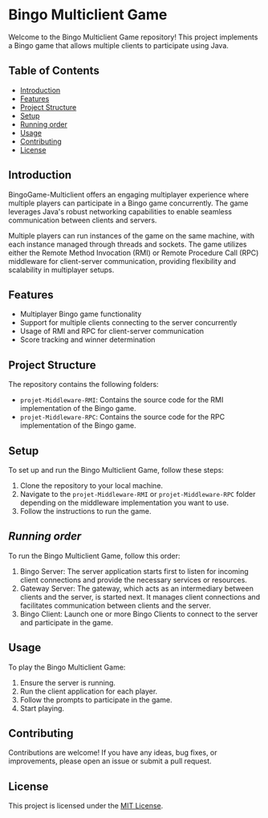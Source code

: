 # Bingo Multiclient Game

Welcome to the Bingo Multiclient Game repository! This project implements a Bingo game that allows multiple clients to participate using Java.

## Table of Contents

- [Introduction](#introduction)
- [Features](#features)
- [Project Structure](#project-structure)
- [Setup](#setup)
- [Running order](#Running-order)
- [Usage](#usage)
- [Contributing](#contributing)
- [License](#license)

## Introduction
BingoGame-Multiclient offers an engaging multiplayer experience where multiple players can participate in a Bingo game concurrently. The game leverages Java's robust networking capabilities to enable seamless communication between clients and servers.

Multiple players can run instances of the game on the same machine, with each instance managed through threads and sockets. The game utilizes either the Remote Method Invocation (RMI) or Remote Procedure Call (RPC) middleware for client-server communication, providing flexibility and scalability in multiplayer setups.

## Features

- Multiplayer Bingo game functionality
- Support for multiple clients connecting to the server concurrently
- Usage of RMI and RPC for client-server communication
- Score tracking and winner determination

## Project Structure

The repository contains the following folders:

- `projet-Middleware-RMI`: Contains the source code for the RMI implementation of the Bingo game.
- `projet-Middleware-RPC`: Contains the source code for the RPC implementation of the Bingo game.

## Setup

To set up and run the Bingo Multiclient Game, follow these steps:

1. Clone the repository to your local machine.
2. Navigate to the `projet-Middleware-RMI` or `projet-Middleware-RPC` folder depending on the middleware implementation you want to use.
3. Follow the instructions to run the game.

## *Running order*
To run the Bingo Multiclient Game, follow this order:

1. Bingo Server: The server application starts first to listen for incoming client connections and provide the necessary services or resources.
2. Gateway Server: The gateway, which acts as an intermediary between clients and the server, is started next. It manages client connections and facilitates communication between clients and the server.
3. Bingo Client: Launch one or more Bingo Clients to connect to the server and participate in the game.

## Usage

To play the Bingo Multiclient Game:

1. Ensure the server is running.
2. Run the client application for each player.
3. Follow the prompts to participate in the game.
4. Start playing.

## Contributing

Contributions are welcome! If you have any ideas, bug fixes, or improvements, please open an issue or submit a pull request.

## License

This project is licensed under the [MIT License](LICENSE).
